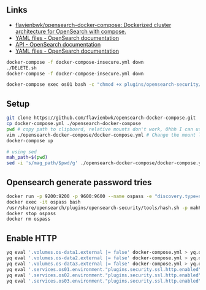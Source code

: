 
## Links

* [flavienbwk/opensearch-docker-compose: Dockerized cluster architecture for OpenSearch with compose.](https://github.com/flavienbwk/opensearch-docker-compose)
* [YAML files - OpenSearch documentation](https://opensearch.org/docs/latest/security-plugin/configuration/yaml/#opensearchyml)
* [API - OpenSearch documentation](https://opensearch.org/docs/latest/security-plugin/access-control/api/#users)
* [YAML files - OpenSearch documentation](https://opensearch.org/docs/latest/security-plugin/configuration/yaml#internal_usersyml)

``` bash
docker-compose -f docker-compose-insecure.yml down
./DELETE.sh
docker-compose -f docker-compose-insecure.yml down
```

``` bash
docker-compose exec os01 bash -c "chmod +x plugins/opensearch-security/tools/securityadmin.sh && bash plugins/opensearch-security/tools/securityadmin.sh -cd plugins/opensearch-security/securityconfig -icl -nhnv -cacert config/certificates/ca/ca.pem -cert config/certificates/ca/admin.pem -key config/certificates/ca/admin.key -h localhost"
```


## Setup

``` bash
git clone https://github.com/flavienbwk/opensearch-docker-compose.git
cp docker-compose.yml ./opensearch-docker-compose
pwd # copy path to clipboard, relative mounts don't work, Ohhh I can use sed
vim ./opensearch-docker-compose/docker-compose.yml # Change the mount location for the users
docker-compose up
```

``` bash
# using sed
mah_path=$(pwd)
sed -i 's/mag_path/$pwd/g' ./opensearch-docker-compose/docker-compose.yml

```
## Opensearch generate password tries

``` bash
docker run -p 9200:9200 -p 9600:9600 --name ospass -e "discovery.type=single-node" opensearchproject/opensearch:1.1.0
docker exec -it ospass bash
/usr/share/opensearch/plugins/opensearch-security/tools/hash.sh -p mahPassword
docker stop ospass
docker rm ospass
```

## Enable HTTP

``` bash
yq eval '.volumes.os-data1.external |= false' docker-compose.yml > yq.out && mv yq.out docker-compose.yml
yq eval '.volumes.os-data2.external |= false' docker-compose.yml > yq.out && mv yq.out docker-compose.yml
yq eval '.volumes.os-data3.external |= false' docker-compose.yml > yq.out && mv yq.out docker-compose.yml
yq eval '.services.os01.environment."plugins.security.ssl.http.enabled" |= "true"' docker-compose.yml > yq.out && mv yq.out docker-compose.yml
yq eval '.services.os02.environment."plugins.security.ssl.http.enabled" |= "true"' docker-compose.yml > yq.out && mv yq.out docker-compose.yml
yq eval '.services.os03.environment."plugins.security.ssl.http.enabled" |= "true"' docker-compose.yml > yq.out && mv yq.out docker-compose.yml
```